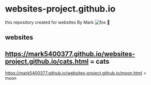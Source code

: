 # websites-project.github.io

this repository created for websites
By Mark
![fox](https://github.com/user-attachments/assets/6673d006-b89f-4e30-bae2-5471a069e72d)
🦊

websites
----------------
https://mark5400377.github.io/websites-project.github.io/cats.html = cats
----------------
https://mark5400377.github.io/websites-project.github.io/moon.html = moon
